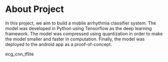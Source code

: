 # About Project
In this project, we aim to build a mobile arrhythmia classifier system. The model was developed in Python using Tensorflow as the deep learning framework.
The model was compressed using quantization in order to make the model smaller and faster in computation. Finally, the model was deployed to the android app as a proof-of-concept.

ecg_cnn_tflite
